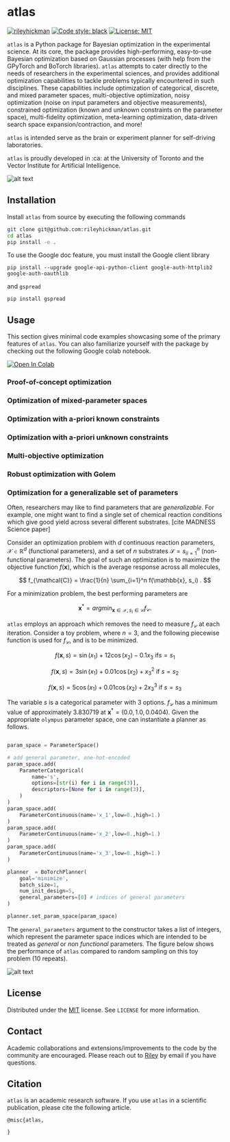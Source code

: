 # atlas


[![rileyhickman](https://circleci.com/gh/rileyhickman/atlas.svg?style=svg&circle-token=96039a8d33f9fade7e4c1a5420312b0711b16cde)](https://app.circleci.com/pipelines/github/rileyhickman/atlas)
[![Code style: black](https://img.shields.io/badge/code%20style-black-000000.svg)](https://github.com/psf/black)
[![License: MIT](https://img.shields.io/badge/License-MIT-yellow.svg)](https://opensource.org/licenses/MIT)


`atlas` is a Python package for Bayesian optimization in the experimental science. At its core, the package provides high-performing, easy-to-use Bayesian optimization based
on Gaussian processes (with help from the GPyTorch and BoTorch libraries). `atlas` attempts to cater directly to the needs of researchers in the experimental sciences,
and provides additional optimization capabilities to tackle problems typically encountered in such disciplines. These capabilities include optimization of categorical, discrete, and mixed parameter
spaces, multi-objective optimization, noisy optimization (noise on input parameters and objective measurements), constrained optimization (known and unknown constraints on the parameter space), multi-fidelity
optimization, meta-learning optimization, data-driven search space expansion/contraction, and more!

`atlas` is intended serve as the brain or experiment planner for self-driving laboratories.


`atlas` is proudly developed in :ca: at the University of Toronto and the Vector Institute for Artificial Intelligence.


![alt text](https://github.com/rileyhickman/atlas/blob/main/static/atlas_logo.png)

## Installation

Install `atlas` from source by executing the following commands

```bash
git clone git@github.com:rileyhickman/atlas.git
cd atlas
pip install -e .
```

To use the Google doc feature, you must install the Google client library

```
pip install --upgrade google-api-python-client google-auth-httplib2 google-auth-oauthlib
```

and `gspread`

```
pip install gspread
```

## Usage

This section gives minimal code examples showcasing some of the primary features of `atlas`.
You can also familiarize yourself with the package by checking out the following Google colab
notebook.

[![Open In Colab](https://colab.research.google.com/assets/colab-badge.svg)](https://colab.research.google.com/github/rileyhickman/atlas/blob/main/atlas_get_started.ipynb)



### Proof-of-concept optimization




### Optimization of mixed-parameter spaces


### Optimization with a-priori known constraints


### Optimization with a-priori unknown constraints


### Multi-objective optimization


### Robust optimization with Golem


### Optimization for a generalizable set of parameters


Often, researchers may like to find parameters that are _generalizable_.
For example, one might want to find a single set of chemical reaction conditions which give good yield across several different substrates. [cite MADNESS Science paper]

Consider an optimization problem with $d$ continuous reaction parameters, $\mathcal{X} \in \mathbb{R}^d$
(functional parameters), and a set of $n$ substrates $\mathcal{S} = { s_i }_{i=1}^n$ (non-functional
parameters). The goal of such an optimization is to maximize the objective function $f(\mathbf{x})$, which is
the average response across all molecules,

$$ f_{\mathcal{C}} = \frac{1}{n} \sum_{i=1}^n f(\mathbb{x}, s_i)  . $$

For a minimization problem, the best performing parameters are

$$  \mathbf{x}^* = argmin_{\mathbf{x}\in \mathcal{X}, s_i \in \mathcal{C}} f_{\mathcal{C}}  .$$

`atlas` employs an approach which removes the need to measure $f_{\mathcal{C}}$ at each iteration. Consider a toy problem,
where $n=3$, and the following piecewise function is used for $f_{\mathcal{C}}$, and is to be minimized.

$$ f(\mathbf{x}, s) = \sin(x_1) + 12\cos(x_2) - 0.1x_3   \text{  if}  s = s_1$$

$$ f(\mathbf{x}, s) = 3\sin(x_1) + 0.01\cos(x_2) + x_3^2  \text{  if }  s = s_2$$

$$ f(\mathbf{x}, s) = 5\cos(x_1) + 0.01\cos(x_2) + 2x_3^3  \text{  if } s = s_3$$


The variable $s$ is a categorical parameter with 3 options. $f_{\mathcal{C}}$ has a minimum value of approximately
3.830719 at $\mathbf{x}^* = (0.0, 1.0, 0.0404)$. Given the appropriate `olympus` parameter space, one can instantiate
a planner as follows.

```python

param_space = ParameterSpace()

# add general parameter, one-hot-encoded
param_space.add(
    ParameterCategorical(
        name='s',
        options=[str(i) for i in range(3)],
        descriptors=[None for i in range(3)],       
    )
)
param_space.add(
    ParameterContinuous(name='x_1',low=0.,high=1.)
)
param_space.add(
    ParameterContinuous(name='x_2',low=0.,high=1.)
)
param_space.add(
    ParameterContinuous(name='x_3',low=0.,high=1.)
)

planner  = BoTorchPlanner(
    goal='minimize',
    batch_size=1,
    num_init_design=5,
    general_parameters=[0] # indices of general parameters
)

planner.set_param_space(param_space)

```

The `general_parameters` argument to the constructor takes a list of integers, which
represent the parameter space indices which are intended to be treated as _general_ or _non functional_
parameters. The figure below shows the performance of `atlas` compared to random sampling on this toy
problem (10 repeats).

![alt text](https://github.com/rileyhickman/atlas/blob/main/static/synthetic_general_conditions_gradient.png)


## License

Distributed under the [MIT](https://choosealicense.com/licenses/mit/)
 license. See `LICENSE` for more information.

## Contact

Academic collaborations and extensions/improvements to the code by the community
are encouraged. Please reach out to [Riley](riley.hickman@mail.utoronto.ca) by email if you have questions.

## Citation

`atlas` is an academic research software. If you use `atlas` in a scientific publication, please cite the following article.

```
@misc{atlas,

}
```
